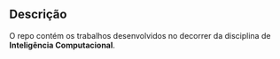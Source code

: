 ## Descrição
  O repo contém os trabalhos desenvolvidos no decorrer da disciplina de **Inteligência Computacional**.
